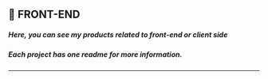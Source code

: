## :eyes: FRONT-END
##### *Here, you can see my products related to front-end or client side*
##### *Each project has one readme for more information.*
______________________________________